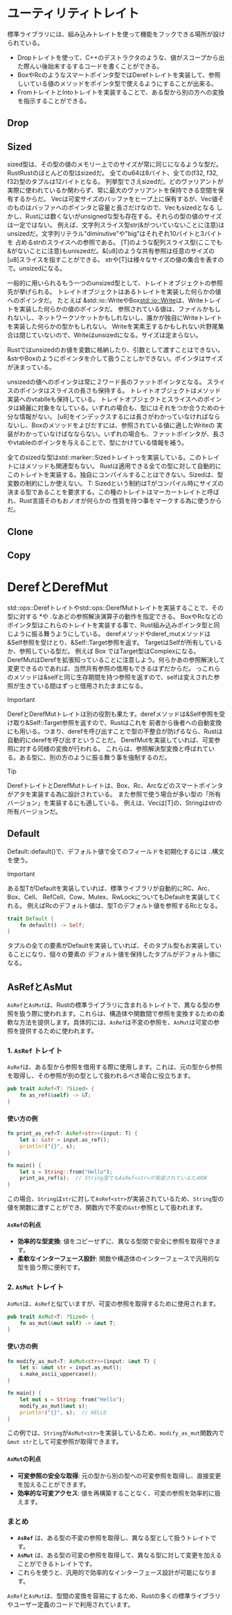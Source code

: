 # ユーティリティトレイト

標準ライブラリには、組み込みトレイトを使って機能をフックできる場所が設けられている。

* Dropトレイトを使って、C++のデストラクタのような、値がスコープから出た際んい後始末するするコードを書くことができる。
* Box<T>やRc<T>のようなスマートポインタ型ではDerefトレイトを実装して、参照しいている値のメソッドをポインタ型で使えるようにすることが出来る。
* From<T>トレイトとInto<T>トレイトを実装することで、ある型から別の方への変換を指示することができる。

## Drop


## Sized

sized型は、その型の値のメモリー上でのサイズが常に同じになるような型だ。RustRustのほとんどの型はsizedだ。
全てのu64は8バイト、全ての(f32, f32, f32)型のタプルは12バイトとなる。
列挙型でさえsizedだ。どのヴァリアントが実際に使われているか関わらず、常に最大のヴァリアントを保持できる空間を保有するからだ。
Vec<T>は可変サイズのバッファをヒープ上に保有するが、Vec値そのものはバッファへのポインタと容量と長さだけなので、Vec<T>もsizedとなる
しかし、Rustには数くないがunsignedな型も存在する。それらの型の値のサイズは一定ではない。
例えば、文字列スライス型str(&がついていないことに注意)はunsizedだ。文字列リテラル"diminutive"や"big"はそれぞれ10バイトと3バイトを
占めるstrのスライスへの参照である。
[T]のような配列スライス型(ここでも&がないことに注意)もuniszedだ。&[u8]のような共有参照は任意のサイズの[u8]スライスを指すことができる。
strや[T]は様々なサイズの値の集合を表すので。unsizedになる。

一般的に用いられるもう一つのunsized型として、トレイトオブジェクトの参照先が挙げられる。
トレイトオブジェクトはあるトレイトを実装した何らかの値へのポインタだ。
たとえば &std::io::WriteやBox<std::io::Write>は、Writeトレイトを実装した何らかの値のポインタだ。
参照されている値は、ファイルかもしれないし、ネットワークソケットかもしれないし、誰かが独自にWriteトレイトを実装した何らかの型かもしれない。
Writeを実素王するかもしれない片野尾集合は閉じていないので、Writeはunsizedになる。サイズは定まらない。

 Rustではunsizedのお値を変数に格納したり、引数として渡すことはできない。
&strやBox<Write>のようにポインタを介して扱うことしかできない。ポインタはサイズが決まっている。

unsizedの値へのポインタは常に２ワード長のファットポインタとなる。
スライスのポインタはスライスの長さも保持する。
トレイトオブジェクトはメソッド実装へのvtablleも保持している。
 トレイトオブジェクトとスライスへのポインタは綺麗に対象をなしている。いずれの場合も、型にはそれをつか合うための十分な情報がない。
[u8]をインデックスするには長さがわかっていなければならないし、Box<Write>のメソッドをよびだすには、参照されている値に適したWriteの
実装がわかっていなけばなならない。いずれの場合も、ファットポインタが、長さやvtableのポインタを与えることで、型にかけている情報を補う。

全てのsizedな型はstd::marker::Sizedトレイトっを実装している。このトレイトにはメソッドも関連型もない。
Rustは適用できる全ての型に対して自動的にこのトレイトを実装する。独自にコンパイルすることはできない。Sizedは、型変数の制約にしか使えない。
T: Sizedという制約はTがコンパイル時にサイズの決まる型であることを要求する。この種のトレイトはマーカートレイトと呼ばれ、Rust言語そのもおノオが何らかの
性質を持つ事をマークする為に使うからだ。

## Clone

## Copy

# DerefとDerefMut

std::ops::Derefトレイトやstd::ops::DerefMutトレイトを実装することで、その型に対する *や .なあどの参照解決演算子の動作を指定できる。
Box<T>やRc<T>などのポインタ型はこれらのトレイトを実装する事で、Rust組み込みポインタ型と同じように振る舞うようにしている。
derefメソッドやderef_mutメソッドは&Self参照を受けとり、&Self::Target参照を返す。
TargetはSelfが所有しているか、参照している型だ。
例えば  Box <Complex>ではTarget型はComplexになる。
DerefMutはDerefを拡張知っていることに注意しよう。何らかあの参照解決して変更できるのであれば、当然共有参照の借用もできるはずだからだ。
っこれらのメソッドは&selfと同じ生存期間を持つ参照を返すので、selfは変えされた参照が生きている間はずっと借用されたままになる。

> [!IMPORTANT]
> DerefとDerefMutトレイトは別の役割も果たす。derefメソッドは&Self参照を受け取り&Self::Target参照を返すので、Rustはこれを
> 前者から後者への自動変換にも用いる。つまり、derefを呼び出すことで型の不整合が防げるなら、Rustは自動的にderefを呼び出すということだ。
> DerefMutを実装していれば、可変参照に対する同様の変換が行われる。
> これらは、参照解決型変換と呼ばれている。ある型に、別の方のように振る舞う事を強制するのだ。

> [!TIP]
> DerefトレイトとDerefMutトレイトは、Box、Rc、Arcなどのスマートポインタがアタを実装する為に設計されている。
> また参照で使う場合が多い型の「所有バージョン」を実装するにも適している。
> 例えは、Vec<T>は[T]の、Stringはstrの所有バージョンだ。

## Default

Default::default()で、デフォルト値で全てのフィールドを初期化するには ..構文を使う。


> [!IMPORTANT]
ある型TがDefaultを実装していれば、標準ライブラリが自動的にRC<T>、Arc<T>、Box<T>、Cell<T>、
RefCell<T>、Cow<T>、Mutex<T>、RwLock<T>についてもDefaultを実装してくれる。
例えばRc<T>のデフォルト値は、型Tのデフォルト値を参照するRcとなる。

```rust
trait Default {
    fn default() -> Self;
}
```

タプルの全ての要素がDefaultを実装していれば、そのタプル型もお実装していることになり、個々の要素の
デフォルト値を保持したタプルがデフォルト値になる。

## AsRefとAsMut

`AsRef`と`AsMut`は、Rustの標準ライブラリに含まれるトレイトで、異なる型の参照を扱う際に使われます。これらは、構造体や関数間で参照を変換するための柔軟な方法を提供します。具体的には、`AsRef`は不変の参照を、`AsMut`は可変の参照を提供するために使われます。

### 1. `AsRef` トレイト

`AsRef`は、ある型から参照を借用する際に使用します。これは、元の型から参照を取得し、その参照が別の型として扱われるべき場合に役立ちます。

```rust
pub trait AsRef<T: ?Sized> {
    fn as_ref(&self) -> &T;
}
```

#### 使い方の例

```rust
fn print_as_ref<T: AsRef<str>>(input: T) {
    let s: &str = input.as_ref();
    println!("{}", s);
}

fn main() {
    let s = String::from("Hello");
    print_as_ref(s);  // String型でもAsRef<str>が実装されているためOK
}
```

この場合、`String`は`str`に対して`AsRef<str>`が実装されているため、`String`型の値を関数に渡すことができ、関数内で不変の`&str`参照として扱われます。

#### `AsRef`の利点

- **効率的な型変換**: 値をコピーせずに、異なる型間で安全に参照を取得できます。
- **柔軟なインターフェース設計**: 関数や構造体のインターフェースで汎用的な型を扱う際に便利です。

### 2. `AsMut` トレイト

`AsMut`は、`AsRef`と似ていますが、可変の参照を取得するために使用されます。

```rust
pub trait AsMut<T: ?Sized> {
    fn as_mut(&mut self) -> &mut T;
}
```

#### 使い方の例

```rust
fn modify_as_mut<T: AsMut<str>>(input: &mut T) {
    let s: &mut str = input.as_mut();
    s.make_ascii_uppercase();
}

fn main() {
    let mut s = String::from("Hello");
    modify_as_mut(&mut s);
    println!("{}", s);  // HELLO
}
```

この例では、`String`が`AsMut<str>`を実装しているため、`modify_as_mut`関数内で`&mut str`として可変参照が取得できます。

#### `AsMut`の利点

- **可変参照の安全な取得**: 元の型から別の型への可変参照を取得し、直接変更を加えることができます。
- **効率的な可変アクセス**: 値を再構築することなく、可変の参照を効率的に扱えます。

### まとめ

- **`AsRef`** は、ある型の不変の参照を取得し、異なる型として扱うトレイトです。
- **`AsMut`** は、ある型の可変の参照を取得して、異なる型に対して変更を加えることができるトレイトです。
- これらを使うと、汎用的で効率的なインターフェース設計が可能になります。

`AsRef`と`AsMut`は、型間の変換を容易にするため、Rustの多くの標準ライブラリやユーザー定義のコードで利用されています。